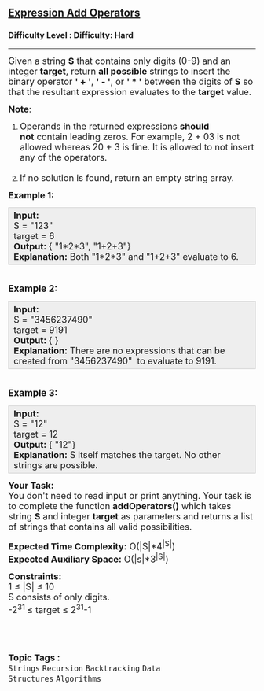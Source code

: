 <h2><a href="https://www.geeksforgeeks.org/problems/expression-add-operators/1?page=1&difficulty%5B%5D=2&category%5B%5D=Backtracking&sortBy=submissions">Expression Add Operators</a></h2><h3>Difficulty Level : Difficulty: Hard</h3><hr><div class="problems_problem_content__Xm_eO"><p><span style="font-size: 18px;">Given a string <strong>S</strong> that contains only digits (0-9) and an integer <strong>target</strong>, return <strong>all possible</strong>&nbsp;strings to insert the binary operator <strong>' + '</strong>, <strong>' - '</strong>, or&nbsp;<strong>' * '</strong> between the digits of <strong>S</strong> so that the resultant expression evaluates to the <strong>target</strong> value.</span></p>
<p><span style="font-size: 18px;"><strong>Note</strong>:</span></p>
<ol>
<li><span style="font-size: 18px;"><strong> </strong>Operands in the returned expressions&nbsp;<strong>should not</strong>&nbsp;contain leading zeros. For example, 2 + 03 is not allowed whereas 20 + 3 is fine. It is allowed to not insert any of the operators.<br><br></span></li>
<li><span style="font-size: 18px;">If no solution is found, return an empty string array.</span></li>
</ol>
<p><span style="font-size: 18px;"><strong>Example 1:</strong></span></p>
<div style="--darkreader-inline-bgcolor: #222426; --darkreader-inline-bgimage: initial; --darkreader-inline-border-bottom: #3e4446; --darkreader-inline-border-left: #3e4446; --darkreader-inline-border-right: #3e4446; --darkreader-inline-border-top: #3e4446; background: #eeeeee; border: 1px solid #cccccc; padding: 5px 10px;"><span style="font-size: 18px;"><strong>Input:</strong><br>S = "123"<br>target = 6<br><strong>Output:&nbsp;</strong>{ "1*2*3", "1+2+3"}<br><strong>Explanation:</strong>&nbsp;Both "1*2*3" and "1+2+3" evaluate to 6.</span></div>
<p><span style="font-size: 14pt;"><strong><br>Example 2:</strong></span></p>
<div style="--darkreader-inline-bgcolor: #222426; --darkreader-inline-bgimage: initial; --darkreader-inline-border-bottom: #3e4446; --darkreader-inline-border-left: #3e4446; --darkreader-inline-border-right: #3e4446; --darkreader-inline-border-top: #3e4446; background: #eeeeee; border: 1px solid #cccccc; padding: 5px 10px;"><span style="font-size: 18px;"><strong>Input:</strong><br>S = "3456237490"<br>target = 9191<br><strong>Output:&nbsp;</strong>{ }&nbsp;<br><strong>Explanation:</strong>&nbsp;There are no expressions that can be created from "3456237490"&nbsp; to evaluate to 9191.</span></div>
<p><strong><span style="font-size: 14pt;"><br>Example 3:</span></strong></p>
<div style="--darkreader-inline-bgcolor: #222426; --darkreader-inline-bgimage: initial; --darkreader-inline-border-bottom: #3e4446; --darkreader-inline-border-left: #3e4446; --darkreader-inline-border-right: #3e4446; --darkreader-inline-border-top: #3e4446; background: #eeeeee; border: 1px solid #cccccc; padding: 5px 10px;"><span style="font-size: 18px;"><strong>Input:</strong><br>S = "12"<br>target = 12<br><strong>Output:&nbsp;</strong>{ "12"}&nbsp;<br><strong>Explanation:</strong> S itself matches the target. No other strings are possible.</span></div>
<p><span style="font-size: 18px;"><strong>Your Task:</strong><br>You don't need to read input or print anything. Your task is to complete the function <strong>addOperators()</strong>&nbsp;which takes string <strong>S</strong> and integer <strong>target</strong> as parameters and returns a list of strings that contains all valid possibilities.</span></p>
<p><span style="font-size: 18px;"><strong>Expected Time Complexity:</strong>&nbsp;O(|S|*4<sup>|</sup><sup>S|</sup>)<br><strong>Expected Auxiliary Space:</strong>&nbsp;O(|s|*3<sup>|S|</sup>)</span></p>
<p><span style="font-size: 18px;"><strong>Constraints:</strong><br>1 ≤ |S|&nbsp;≤ 10<br>S consists of only digits.<br>-2<sup>31&nbsp;</sup>≤&nbsp;target&nbsp;≤&nbsp;2<sup>31</sup>-1</span></p>
<p>&nbsp;</p></div><br><p><span style=font-size:18px><strong>Topic Tags : </strong><br><code>Strings</code>&nbsp;<code>Recursion</code>&nbsp;<code>Backtracking</code>&nbsp;<code>Data Structures</code>&nbsp;<code>Algorithms</code>&nbsp;